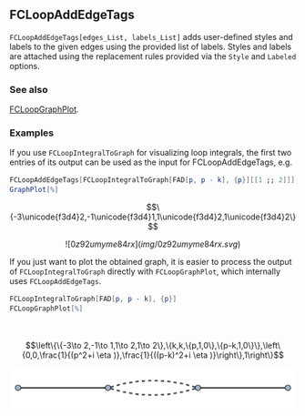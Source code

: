 ## FCLoopAddEdgeTags

`FCLoopAddEdgeTags[edges_List, labels_List]` adds user-defined styles and labels to the given edges using the provided list of labels. Styles and labels are attached using the replacement rules provided via the `Style` and `Labeled` options.

### See also

[FCLoopGraphPlot](FCLoopGraphPlot).

### Examples

If you use `FCLoopIntegralToGraph` for visualizing loop integrals, the first two entries of its output can be used as the input for FCLoopAddEdgeTags, e.g.  

```mathematica
FCLoopAddEdgeTags[FCLoopIntegralToGraph[FAD[p, p - k], {p}][[1 ;; 2]]]
GraphPlot[%]
```

$$\{-3\unicode{f3d4}2,-1\unicode{f3d4}1,1\unicode{f3d4}2,1\unicode{f3d4}2\}$$

$$![0z92umyme84rx](img/0z92umyme84rx.svg)$$

If you just want to plot the obtained graph, it is easier to process the output of `FCLoopIntegralToGraph` directly with `FCLoopGraphPlot`, which internally uses `FCLoopAddEdgeTags`.

```mathematica
FCLoopIntegralToGraph[FAD[p, p - k], {p}]
FCLoopGraphPlot[%] 
  
 

```

$$\left\{\{-3\to 2,-1\to 1,1\to 2,1\to 2\},\{k,k,\{p,1,0\},\{p-k,1,0\}\},\left\{0,0,\frac{1}{(p^2+i \eta )},\frac{1}{((p-k)^2+i \eta )}\right\},1\right\}$$

![18zlvfvc5dy6q](img/18zlvfvc5dy6q.svg)